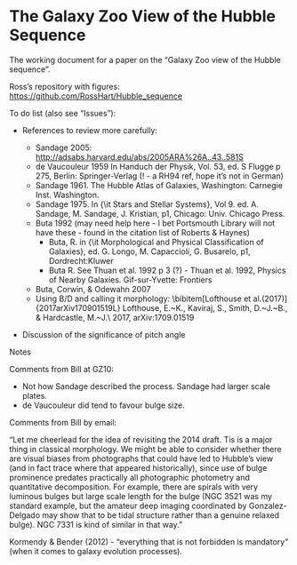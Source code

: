 The Galaxy Zoo View of the Hubble Sequence
==========================================

The working document for a paper on the “Galaxy Zoo view of the Hubble sequence”.  

Ross’s repository with figures: https://github.com/RossHart/Hubble_sequence

To do list (also see “Issues”): 

 * References to review more carefully: 
   * Sandage 2005: http://adsabs.harvard.edu/abs/2005ARA%26A..43..581S
   * de Vaucouleur 1959 In Handuch der Physik, Vol. 53, ed. S Flugge p 275, Berlin: Springer-Verlag (! - a RH94 ref, hope it’s not in German)
   * Sandage 1961. The Hubble Atlas of Galaxies, Washington: Carnegie Inst. Washington.
   * Sandage 1975. In {\it Stars and Stellar Systems}, Vol 9. ed. A. Sandage, M. Sandage, J. Kristian, p1, Chicago: Univ. Chicago Press.
   * Buta 1992 (may need help here - I bet Portsmouth Library will not have these - found in the citation list of Roberts & Haynes)
      * Buta, R. in {\it Morphological and Physical Classification of Galaxies}, ed. G. Longo, M. Capaccioli, G. Busarelo, p1, Dordrecht:Kluwer
      * Buta R. See Thuan et al. 1992 p 3 (?) - Thuan et al. 1992, Physics of Nearby Galaxies. Gif-sur-Yvette: Frontiers
   * Buta, Corwin, & Odewahn 2007
   * Using B/D and calling it morphology: \bibitem[Lofthouse et al.(2017)]{2017arXiv170901519L} Lofthouse, E.~K., Kaviraj, S., Smith, D.~J.~B., \& Hardcastle, M.~J.\ 2017, arXiv:1709.01519 


 * Discussion of the significance of pitch angle 

Notes

Comments from Bill at GZ10: 

 * Not how Sandage described the process. Sandage had larger scale plates. 
 * de Vaucouleur did tend to favour bulge size. 

Comments from Bill by email:

“Let me cheerlead for the idea of revisiting the 2014 draft. Tis is a major thing in classical morphology. We might be able to consider whether
there are visual biases from photographs that could have led to Hubble’s view (and in fact trace where that appeared historically), since
use of bulge prominence predates practically all photographic photometry and quantitative decomposition. For example, there
are spirals with very luminous bulges but large scale length for the bulge (NGC 3521 was my standard example, but the amateur
deep imaging coordinated by Gonzalez-Delgado may show that to be tidal structure rather than a genuine relaxed bulge). NGC 7331
is kind of similar in that way.”

Kormendy \& Bender (2012) - “everything that is not forbidden is mandatory” (when it comes to galaxy evolution processes). 

